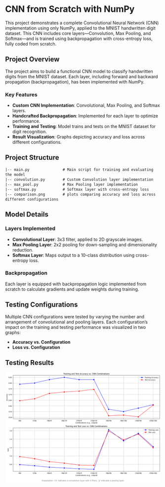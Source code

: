 # CNN from Scratch with NumPy

This project demonstrates a complete Convolutional Neural Network (CNN) implementation using only NumPy, applied to the MNIST handwritten digit dataset. This CNN includes core layers—Convolution, Max Pooling, and Softmax—and is trained using backpropagation with cross-entropy loss, fully coded from scratch.

## Project Overview

The project aims to build a functional CNN model to classify handwritten digits from the MNIST dataset. Each layer, including forward and backward propagation (backpropagation), has been implemented with NumPy.

### Key Features
- **Custom CNN Implementation**: Convolutional, Max Pooling, and Softmax layers.
- **Handcrafted Backpropagation**: Implemented for each layer to optimize performance.
- **Training and Testing**: Model trains and tests on the MNIST dataset for digit recognition.
- **Result Visualization**: Graphs depicting accuracy and loss across different configurations.

## Project Structure
```plaintext
|-- main.py               # Main script for training and evaluating the model
|-- convolution.py        # Custom Convolution layer implementation
|-- max_pool.py           # Max Pooling layer implementation
|-- softmax.py            # Softmax layer with cross-entropy loss
|-- comparison.png        # plots comparing accuracy and loss across different configurations
```
## Model Details

### Layers Implemented
- **Convolutional Layer**: 3x3 filter, applied to 2D grayscale images.
- **Max Pooling Layer**: 2x2 pooling for down-sampling and dimensionality reduction.
- **Softmax Layer**: Maps output to a 10-class distribution using cross-entropy loss.

### Backpropagation
Each layer is equipped with backpropagation logic implemented from scratch to calculate gradients and update weights during training.

## Testing Configurations

Multiple CNN configurations were tested by varying the number and arrangement of convolutional and pooling layers. Each configuration’s impact on the training and testing performance was visualized in two graphs:

- **Accuracy vs. Configuration**
- **Loss vs. Configuration**

## Testing Results
![Accuracy vs. Configuration](comparison.png)